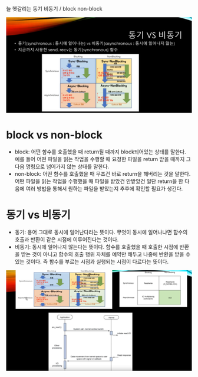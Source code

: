 늘 헷갈리는 동기 비동기 / block non-block

![image-20210729163616888](동기비동기블락논블락.assets/image-20210729163616888.png)

# block vs non-block

- block: 어떤 함수를 호출했을 때 return될 때까지 block되어있는 상태를 말한다. 예를 들어 어떤 파일을 읽는 작업을 수행할 때 요청한 파일을 return 받을 때까지 그 다음 명령으로 넘어가지 않는 상태를 말한다.
- non-block: 어떤 함수를 호출했을 때 무조건 바로 return을 해버리는 것을 말한다. 어떤 파일을 읽는 작업을 수행했을 때 파일을 받았건 안받았건 일단 return을 한 다음에 여러 방법을 통해서 원하는 파일을 받았는지 추후에 확인할 필요가 생긴다.



# 동기 vs 비동기

- 동기: 용어 그대로 동시에 일어난다라는 뜻이다. 무엇이 동시에 일어나냐면 함수의 호출과 반환이 같은 시점에 이루어진다는 것이다. 
- 비동기: 동시에 일어나지 않는다는 뜻이다. 함수를 호출했을 때 호출한 시점에 반환을 받는 것이 아니고 함수의 호출 행위 자체를 예약만 해두고 나중에 반환을 받을 수 있는 것이다. 즉 함수를 부르는 시점과 실행되는 시점이 다르다는 뜻이다. 

![image-20210729164344823](동기비동기블락논블락.assets/image-20210729164344823.png)

